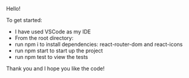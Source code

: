 
Hello!

To get started:

- I have used VSCode as my IDE
- From the root directory: 
- run npm i to install dependencies: react-router-dom and react-icons
- run npm start to start up the project 
- run npm test to view the tests 

Thank you and I hope you like the code!



